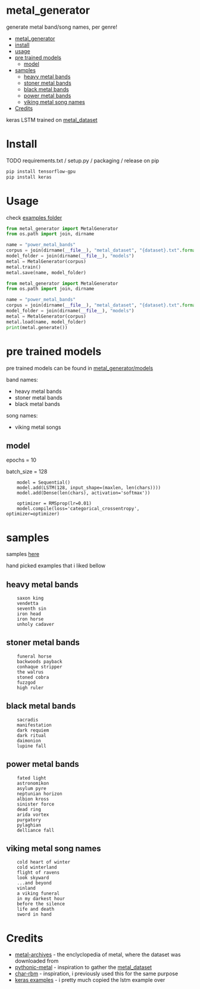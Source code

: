 # metal_generator
generate metal band/song names, per genre!

- [metal_generator](#metal-generator)
- [install](#install)
- [usage](#usage)
- [pre trained models](#pre-trained-models)
  * [model](#model)
- [samples](#samples)
  * [heavy metal bands](#heavy-metal-bands)
  * [stoner metal bands](#stoner-metal-bands)
  * [black metal bands](#black-metal-bands)
  * [power metal bands](#power-metal-bands)
  * [viking metal song names](#viking-metal-song-names)
- [Credits](#credits)

keras LSTM trained on [metal_dataset](https://github.com/JarbasAl/metal_dataset)

# Install

TODO requirements.txt / setup.py / packaging / release on pip


````bash
pip install tensorflow-gpu
pip install keras
````

# Usage

check [examples folder](./examples)

````python
from metal_generator import MetalGenerator
from os.path import join, dirname

name = "power_metal_bands"
corpus = join(dirname(__file__), "metal_dataset", "{dataset}.txt".format(dataset=name))
model_folder = join(dirname(__file__), "models")
metal = MetalGenerator(corpus)
metal.train()
metal.save(name, model_folder)
````

````python
from metal_generator import MetalGenerator
from os.path import join, dirname

name = "power_metal_bands"
corpus = join(dirname(__file__), "metal_dataset", "{dataset}.txt".format(dataset=name))
model_folder = join(dirname(__file__), "models")
metal = MetalGenerator(corpus)
metal.load(name, model_folder)
print(metal.generate())

````


# pre trained models

pre trained models can be found in [metal_generator/models](./metal_generator/models)

band names:
- heavy metal bands
- stoner metal bands
- black metal bands

song names:
- viking metal songs


## model

epochs = 10

batch_size = 128


        model = Sequential()
        model.add(LSTM(128, input_shape=(maxlen, len(chars))))
        model.add(Dense(len(chars), activation='softmax'))
        
        optimizer = RMSprop(lr=0.01)
        model.compile(loss='categorical_crossentropy', optimizer=optimizer)

# samples

samples [here](./samples)

hand picked examples that i liked bellow


## heavy metal bands

        saxon king
        vendetta
        seventh sin
        iron head
        iron horse
        unholy cadaver
        
## stoner metal bands

        funeral horse
        backwoods payback
        conhaque stripper
        the walrus
        stoned cobra
        fuzzgod
        high ruler
        
## black metal bands

        sacradis
        manifestation
        dark requiem
        dark ritual
        daimonion
        lupine fall
   
## power metal bands

        fated light
        astronomikon
        asylum pyre
        neptunian horizon
        albion kross
        sinister force
        dead ring
        arida vortex
        purgatory
        pylaghian
        delliance fall

             
## viking metal song names

        cold heart of winter
        cold winterland
        flight of ravens
        look skyward
        ...and beyond
        vinland
        a viking funeral
        in my darkest hour
        before the silence
        life and death
        sword in hand
        
        
# Credits

- [metal-archives](https://www.metal-archives.com/) - the enclyclopedia of metal, where the dataset was downloaded from
- [pythonic-metal](https://github.com/ijmbarr/pythonic-metal) - inspiration to gather the [metal_dataset](https://github.com/JarbasAl/metal_dataset)
- [char-rbm](https://colinmorris.github.io/blog/dreaming-rbms) - inspiration, i previously used this for the same purpose
- [keras examples](https://github.com/keras-team/keras/tree/master/examples) - i pretty much copied the lstm example over
